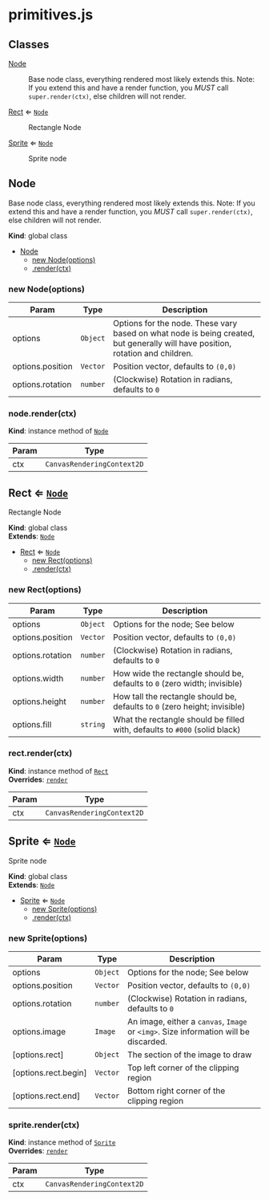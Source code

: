 # primitives.js
## Classes

<dl>
<dt><a href="#Node">Node</a></dt>
<dd><p>Base node class, everything rendered most likely extends this.
Note: If you extend this and have a render function, you <em>MUST</em> call <code>super.render(ctx)</code>, else children will not render.</p>
</dd>
<dt><a href="#Rect">Rect</a> ⇐ <code><a href="#Node">Node</a></code></dt>
<dd><p>Rectangle Node</p>
</dd>
<dt><a href="#Sprite">Sprite</a> ⇐ <code><a href="#Node">Node</a></code></dt>
<dd><p>Sprite node</p>
</dd>
</dl>

<a name="Node"></a>

## Node
Base node class, everything rendered most likely extends this.
Note: If you extend this and have a render function, you *MUST* call `super.render(ctx)`, else children will not render.

**Kind**: global class  

* [Node](#Node)
    * [new Node(options)](#new_Node_new)
    * [.render(ctx)](#Node+render)

<a name="new_Node_new"></a>

### new Node(options)

| Param | Type | Description |
| --- | --- | --- |
| options | <code>Object</code> | Options for the node. These vary based on what node is being created, but generally will have position, rotation and children. |
| options.position | <code>Vector</code> | Position vector, defaults to `(0,0)` |
| options.rotation | <code>number</code> | (Clockwise) Rotation in radians, defaults to `0` |

<a name="Node+render"></a>

### node.render(ctx)
**Kind**: instance method of [<code>Node</code>](#Node)  

| Param | Type |
| --- | --- |
| ctx | <code>CanvasRenderingContext2D</code> | 

<a name="Rect"></a>

## Rect ⇐ [<code>Node</code>](#Node)
Rectangle Node

**Kind**: global class  
**Extends**: [<code>Node</code>](#Node)  

* [Rect](#Rect) ⇐ [<code>Node</code>](#Node)
    * [new Rect(options)](#new_Rect_new)
    * [.render(ctx)](#Node+render)

<a name="new_Rect_new"></a>

### new Rect(options)

| Param | Type | Description |
| --- | --- | --- |
| options | <code>Object</code> | Options for the node; See below |
| options.position | <code>Vector</code> | Position vector, defaults to `(0,0)` |
| options.rotation | <code>number</code> | (Clockwise) Rotation in radians, defaults to `0` |
| options.width | <code>number</code> | How wide the rectangle should be, defaults to `0` (zero width; invisible) |
| options.height | <code>number</code> | How tall the rectangle should be, defaults to `0` (zero height; invisible) |
| options.fill | <code>string</code> | What the rectangle should be filled with, defaults to `#000` (solid black) |

<a name="Node+render"></a>

### rect.render(ctx)
**Kind**: instance method of [<code>Rect</code>](#Rect)  
**Overrides**: [<code>render</code>](#Node+render)  

| Param | Type |
| --- | --- |
| ctx | <code>CanvasRenderingContext2D</code> | 

<a name="Sprite"></a>

## Sprite ⇐ [<code>Node</code>](#Node)
Sprite node

**Kind**: global class  
**Extends**: [<code>Node</code>](#Node)  

* [Sprite](#Sprite) ⇐ [<code>Node</code>](#Node)
    * [new Sprite(options)](#new_Sprite_new)
    * [.render(ctx)](#Node+render)

<a name="new_Sprite_new"></a>

### new Sprite(options)

| Param | Type | Description |
| --- | --- | --- |
| options | <code>Object</code> | Options for the node; See below |
| options.position | <code>Vector</code> | Position vector, defaults to `(0,0)` |
| options.rotation | <code>number</code> | (Clockwise) Rotation in radians, defaults to `0` |
| options.image | <code>Image</code> | An image, either a `canvas`, `Image` or `<img>`. Size information will be discarded. |
| [options.rect] | <code>Object</code> | The section of the image to draw |
| [options.rect.begin] | <code>Vector</code> | Top left corner of the clipping region |
| [options.rect.end] | <code>Vector</code> | Bottom right corner of the clipping region |

<a name="Node+render"></a>

### sprite.render(ctx)
**Kind**: instance method of [<code>Sprite</code>](#Sprite)  
**Overrides**: [<code>render</code>](#Node+render)  

| Param | Type |
| --- | --- |
| ctx | <code>CanvasRenderingContext2D</code> | 

